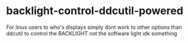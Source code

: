 # backlight-control-ddcutil-powered
For linux users to who's displays simply dont work to other options than ddcutil to control the BACKLIGHT not the software light idk something
